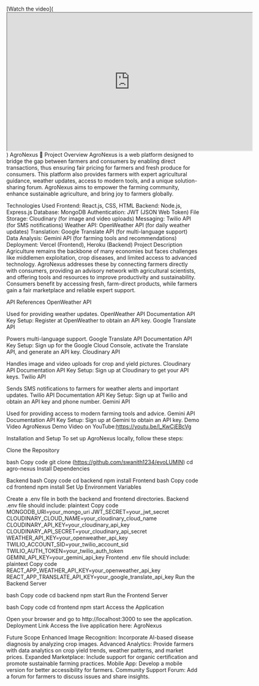 [Watch the video](<iframe src="https://drive.google.com/file/d/FILE_ID/preview" width="640" height="360" allow="autoplay"></iframe>)
AgroNexus 🌱
Project Overview
AgroNexus is a web platform designed to bridge the gap between farmers and consumers by enabling direct transactions, thus ensuring fair pricing for farmers and fresh produce for consumers. This platform also provides farmers with expert agricultural guidance, weather updates, access to modern tools, and a unique solution-sharing forum. AgroNexus aims to empower the farming community, enhance sustainable agriculture, and bring joy to farmers globally.

Technologies Used
Frontend: React.js, CSS, HTML
Backend: Node.js, Express.js
Database: MongoDB
Authentication: JWT (JSON Web Token)
File Storage: Cloudinary (for image and video uploads)
Messaging: Twilio API (for SMS notifications)
Weather API: OpenWeather API (for daily weather updates)
Translation: Google Translate API (for multi-language support)
Data Analysis: Gemini API (for farming tools and recommendations)
Deployment: Vercel (Frontend), Heroku (Backend)
Project Description
Agriculture remains the backbone of many economies but faces challenges like middlemen exploitation, crop diseases, and limited access to advanced technology. AgroNexus addresses these by connecting farmers directly with consumers, providing an advisory network with agricultural scientists, and offering tools and resources to improve productivity and sustainability. Consumers benefit by accessing fresh, farm-direct products, while farmers gain a fair marketplace and reliable expert support.

API References
OpenWeather API

Used for providing weather updates.
OpenWeather API Documentation
API Key Setup: Register at OpenWeather to obtain an API key.
Google Translate API

Powers multi-language support.
Google Translate API Documentation
API Key Setup: Sign up for the Google Cloud Console, activate the Translate API, and generate an API key.
Cloudinary API

Handles image and video uploads for crop and yield pictures.
Cloudinary API Documentation
API Key Setup: Sign up at Cloudinary to get your API keys.
Twilio API

Sends SMS notifications to farmers for weather alerts and important updates.
Twilio API Documentation
API Key Setup: Sign up at Twilio and obtain an API key and phone number.
Gemini API

Used for providing access to modern farming tools and advice.
Gemini API Documentation
API Key Setup: Sign up at Gemini to obtain an API key.
Demo Video
AgroNexus Demo Video on YouTube:https://youtu.be/l_KwCjEBcVg

Installation and Setup
To set up AgroNexus locally, follow these steps:

Clone the Repository

bash
Copy code
git clone (https://github.com/swanith1234/evoLUMIN)
cd agro-nexus
Install Dependencies

Backend
bash
Copy code
cd backend
npm install
Frontend
bash
Copy code
cd frontend
npm install
Set Up Environment Variables

Create a .env file in both the backend and frontend directories.
Backend .env file should include:
plaintext
Copy code
MONGODB_URI=your_mongo_uri
JWT_SECRET=your_jwt_secret
CLOUDINARY_CLOUD_NAME=your_cloudinary_cloud_name
CLOUDINARY_API_KEY=your_cloudinary_api_key
CLOUDINARY_API_SECRET=your_cloudinary_api_secret
WEATHER_API_KEY=your_openweather_api_key
TWILIO_ACCOUNT_SID=your_twilio_account_sid
TWILIO_AUTH_TOKEN=your_twilio_auth_token
GEMINI_API_KEY=your_gemini_api_key
Frontend .env file should include:
plaintext
Copy code
REACT_APP_WEATHER_API_KEY=your_openweather_api_key
REACT_APP_TRANSLATE_API_KEY=your_google_translate_api_key
Run the Backend Server

bash
Copy code
cd backend
npm start
Run the Frontend Server

bash
Copy code
cd frontend
npm start
Access the Application

Open your browser and go to http://localhost:3000 to see the application.
Deployment Link
Access the live application here: AgroNexus

Future Scope
Enhanced Image Recognition: Incorporate AI-based disease diagnosis by analyzing crop images.
Advanced Analytics: Provide farmers with data analytics on crop yield trends, weather patterns, and market prices.
Expanded Marketplace: Include support for organic certification and promote sustainable farming practices.
Mobile App: Develop a mobile version for better accessibility for farmers.
Community Support Forum: Add a forum for farmers to discuss issues and share insights.
